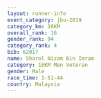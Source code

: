 ```yaml
---
layout: runner-info 
event_category: jbu-2019 
category_km: 16KM  
overall_rank: 16
gender_rank: 94
category_rank: 4
bib: 62017
name: Sharol Nizam Bin Imram
category: 16KM Men Veteran
gender: Male
race_time: 1-51-44
country: Malaysia
---
```

